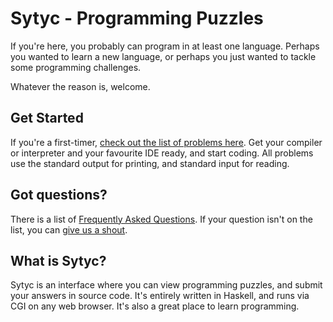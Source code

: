 Sytyc - Programming Puzzles
===========================
If you're here, you probably can program in at least one language.  Perhaps you
wanted to learn a new language, or perhaps you just wanted to tackle some 
programming challenges.

Whatever the reason is, welcome.


Get Started
-----------
If you're a first-timer,
[check out the list of problems here](problem_list.cgi). Get your 
compiler or interpreter and your favourite IDE ready, and start coding.
All problems use the standard output for printing, and standard input for
reading.


Got questions?
--------------
There is a list of [Frequently Asked Questions](faq.cgi). If your question 
isn't on the list, you can [give us a shout](feedback.cgi).


What is Sytyc?
--------------
Sytyc is an interface where you can view programming puzzles, and submit your
answers in source code.  It's entirely written in Haskell, and runs via CGI on
any web browser.  It's also a great place to learn programming.
